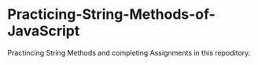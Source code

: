 # Practicing-String-Methods-of-JavaScript
Practincing String Methods and completing Assignments in this repoditory.
